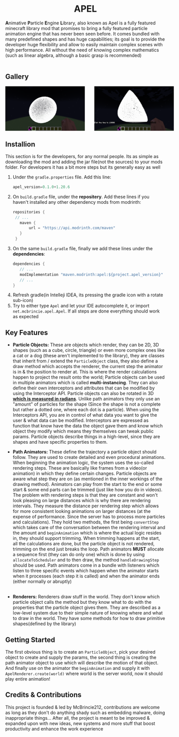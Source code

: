 # <center>APEL</center>
**A**nimative **P**article **E**ngine **L**ibrary, also known as Apel is a 
fully featured minecraft library mod that promises to bring a fully featured 
particle animation engine that has never been seen before. It comes bundled 
with many predefined shapes and has huge capabilities; its goal is to provide 
the developer huge flexibility and allow to easily maintain complex scenes with 
high performance.
All without the need of knowing complex mathematics (such as linear algebra, although a basic grasp is recommended)<br><br>

## Gallery
<p style="display: flex; width: 250px; gap: 30px;">
    <img alt="cone 1" src="./README_media/1.webp">
    <img alt="cone 2" src="./README_media/2.webp">
</p>

## Installion
This section is for the developers, for any normal people. Its as simple as downloading the mod and adding the jar file(not the sources) to your mods folder. For developers it has a bit more steps but its generally easy as well

1. Under the ``gradle.properties`` file. Add this line:
   ```java
   apel_version=0.1.0+1.20.6
   ```
2. On ``build.gradle`` file, under the **repositery**. Add these lines if you haven't installed any other dependency mods from modrinth:
   ```java
   repositories {
    // ...
      maven {
          url = "https://api.modrinth.com/maven"
      }
    }
   ```
3. On the same ``build.gradle`` file, finally we add these lines under the **dependencies**:
   ```java
   dependencies {
      // ...
      modImplementation "maven.modrinth:apel:${project.apel_version}"
      // ...
   }
4. Refresh gradle(in Intelleji IDEA, its pressing the gradle icon with a rotate sub-icon)
5. Try to either type ``Apel`` and let your IDE autocomplete it, or import ``net.mcbrincie.apel.Apel``. If all steps are done everything should work as expected

## Key Features
- **Particle Objects:** These are objects which render, they can be 2D, 3D shapes (such as a cube, circle, triangle) or 
even more complex ones like a cat or a dog (these aren't implemented to the library), they are classes that inherit 
from / extend the ``ParticleObject`` class, they also define a draw method which accepts the renderer, the current step 
the animator is in & the position to render at. 
This is where the render calculations happen to project the result onto the world; Particle objects can be used in 
multiple animators which is called **multi-instancing**. 
They can also define their own interceptors and attributes that can be modified by using the Interceptor API. 
Particle objects can also be rotated in 3D **<ins>which is measured in radians</ins>**. 
Unlike path animators they only use an "amount" of particles for the shape 
(Since the shape is not a complete but rather a dotted one, where each dot is a particle). 
When using the Interceptors API, you are in control of what data you want to give the user & what data can be modified. 
Interceptors are expressed as function that know have the data the object gave them and know which object they modify 
which means they themselves can tweak public params. Particle objects describe things in a high-level, since they are
shapes and have specific properties to them.


- **Path Animators:** These define the trajectory a particle object should follow. They are used to create detailed
and even procedural animations. When beginning the animation logic, the system uses the so-called rendering steps. These are
basically like frames from a video(or animation) in which they define certain changes. Particle objects are aware 
what step they are on (as mentioned in the inner workings of the drawing method).
Animators can play from the start to the end or some start & some end parts can be trimmed (just like how you do in videos). 
The problem with rendering steps is that they are constant and won't look pleasing on large distances which is why 
there are rendering intervals. They measure the distance per rendering step which allows for more consistent looking 
animations on larger distances (at the expense of performance. Since the server has to process more particles and calculations). 
They hold two methods, the first being ``convertStep`` which takes care of the conversation between the rendering interval 
and the amount and ``beginAnimation`` which is where the actual logic resides in, they should support trimming. When 
trimming happens at the start, all the calculations are done, but the particle object is not rendered, trimming on the end 
just breaks the loop. Path animators **MUST** allocate a sequence first (they can do only one) which is done by 
using ``allocateToScheduler`` and to then draw, the method ``handleDrawingStep`` should be used. Path animators 
come in a bundle with listeners which listen to three specific events which happen when the animator starts 
when it processes (each step it is called) and when the animator ends (either normally or abruptly)<br><br>

- **Renderers:** Renderers draw stuff in the world. They don't know which particle object calls the method but they know what to do
with the properties that the particle object gives them. They are described as a low-level system due to their simple nature of knowing
where and what to draw in the world. They have some methods for how to draw primitive shapes(defined by the library)<br>

## Getting Started
The first obvious thing is to create an ``ParticleObject``, pick your desired object to create and supply the params,
the second thing is creating the path animator object to use which will describe the motion of that object. And finally
use on the animator the ``beginAnimation`` and supply it with ``ApelRenderer.create(world)`` where world is the 
server world, now it should play entire animation!<br>

## Credits & Contributions
This project is founded & led by McBrincie212, contributions are welcome as long as they don't do anything shady such
as embedding malware, doing inappropriate things... 
After all, the project is meant to be improved & expanded upon with new ideas, 
new systems and more stuff that boost productivity and enhance the work experience
